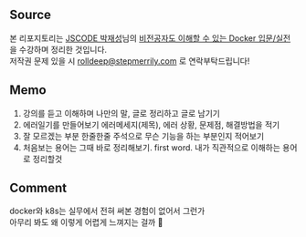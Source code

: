 ## Source
본 리포지토리는 [JSCODE 박재성](https://www.inflearn.com/users/219533/@jscode)님의 [비전공자도 이해할 수 있는 Docker 입문/실전](https://www.inflearn.com/course/%EB%B9%84%EC%A0%84%EA%B3%B5%EC%9E%90-docker-%EC%9E%85%EB%AC%B8-%EC%8B%A4%EC%A0%84)  
을 수강하며 정리한 것입니다.  
저작권 문제 있을 시 rolldeep@stepmerrily.com 로 연락부탁드립니다!


## Memo
1. 강의를 듣고 이해하며 나만의 말, 글로 정리하고 글로 남기기  
2. 에러일기를 만들어보기 에러메세지(제목), 에러 상황, 문제점, 해결방법을 적기  
3. 잘 모르겠는 부분 한줄한줄 주석으로 무슨 기능을 하는 부분인지 적어보기  
4. 처음보는 용어는 그때 바로 정리해보기. first word. 내가 직관적으로 이해하는 용어로 정리할것  


## Comment
docker와 k8s는 실무에서 전혀 써본 경험이 없어서 그런가  
아무리 봐도 왜 이렇게 어렵게 느껴지는 걸까 🤔


